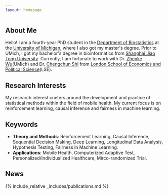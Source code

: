 ```yaml
---
layout: homepage
---
```


## About Me

Hello! I am a fourth-year PhD student in the [Department of Biostatistics](https://sph.umich.edu/biostat/) at the [University of Michigan](https://umich.edu/), where I also got my master's degree. Prior to UMich, I got my bachelor's degree in bioinformatics from [Shanghai Jiao Tong University](https://life.sjtu.edu.cn/En). Currently, I am fortunate to work with Dr. [Zhenke Wu](https://zhenkewu.com/)(UMich) and Dr. [Chengchun Shi](https://callmespring.github.io) from [London School of Economics and Political Science](https://www.lse.ac.uk/statistics)(LSE). 

## Research Interests

My research interest cneters around the development and practice of statistical methods within the field of mobile health. My current focus is on reinforcement learning, causal inference and fairness in machine learning.

## Keywords

- **Theory and Methods**: Reinforcement Learning, Causal Inference, Sequential Decision Making, Deep Learning, Longitudinal Data Analysis, Hypothesis Testing, Fairness in Machine Learning.
- **Applications**: Mobile Health, Computerized Adaptive Test, Personalized/Individualized Healthcare, Mirco-randomized Trial.

## News

<!-- - **[Feb. 2020]** Our paper about incremental learning is accepted to CVPR 2020.
- **[Feb. 2020]** We will host the ACM Multimedia Asia 2020 conference in Singapore!
- **[Sept. 2019]** Our paper about few-shot learning is accepted to NeurIPS 2019.
- **[Mar. 2019]** Our paper about few-shot learning is accepted to CVPR 2019. -->

{% include_relative _includes/publications.md %}

<!-- {% include_relative _includes/services.md %} -->
